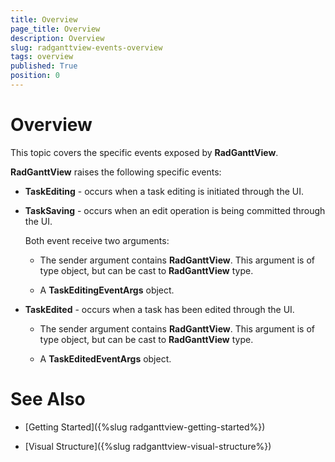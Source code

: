 ```yaml
---
title: Overview
page_title: Overview
description: Overview
slug: radganttview-events-overview
tags: overview
published: True
position: 0
---
```


# Overview

This topic covers the specific events exposed by __RadGanttView__.

__RadGanttView__ raises the following specific events:

* __TaskEditing__ - occurs when a task editing is initiated through the UI.

* __TaskSaving__ - occurs when an edit operation is being committed through the UI.

	Both event receive two arguments:

	* The sender argument contains __RadGanttView__. This argument is of type object, but can be cast to __RadGanttView__ type.

	* A __TaskEditingEventArgs__ object.
	
* __TaskEdited__ - occurs when a task has been edited through the UI.

	* The sender argument contains __RadGanttView__. This argument is of type object, but can be cast to __RadGanttView__ type.

	* A __TaskEditedEventArgs__ object.

# See Also

 * [Getting Started]({%slug radganttview-getting-started%})
 
 * [Visual Structure]({%slug radganttview-visual-structure%})


